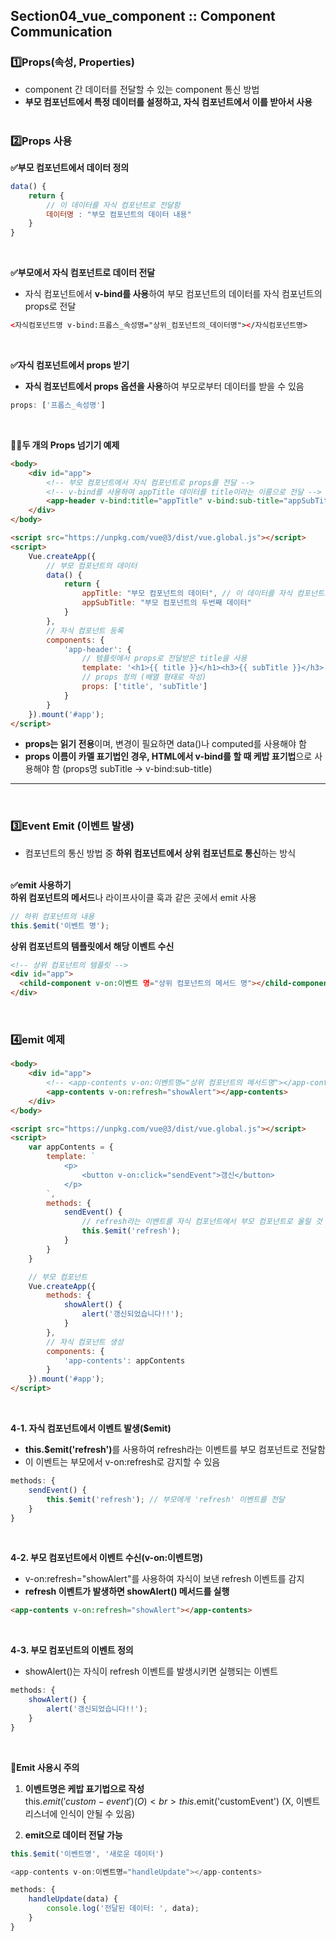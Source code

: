
## Section04_vue_component :: Component Communication

### 1️⃣Props(속성, Properties)
- component 간 데이터를 전달할 수 있는 component 통신 방법
- **부모 컴포넌트에서 특정 데이터를 설정하고, 자식 컴포넌트에서 이를 받아서 사용**
<br><br>


### 2️⃣Props 사용
**✅부모 컴포넌트에서 데이터 정의**
```javascript
data() {
    return {
        // 이 데이터를 자식 컴포넌트로 전달함
        데이터명 : "부모 컴포넌트의 데이터 내용"
    }
}
```
<br>

**✅부모에서 자식 컴포넌트로 데이터 전달**
- 자식 컴포넌트에서 **v-bind를 사용**하여 부모 컴포넌트의 데이터를 자식 컴포넌트의 props로 전달
```html
<자식컴포넌트명 v-bind:프롭스_속성명="상위_컴포넌트의_데이터명"></자식컴포넌트명>
```
<br>

**✅자식 컴포넌트에서 props 받기**
- **자식 컴포넌트에서 props 옵션을 사용**하여 부모로부터 데이터를 받을 수 있음
```javascript
props: ['프롭스_속성명']
```
<br>

**🙌🏻두 개의 Props 넘기기 예제**
```html
<body>
    <div id="app">
        <!-- 부모 컴포넌트에서 자식 컴포넌트로 props를 전달 -->
        <!-- v-bind를 사용하여 appTitle 데이터를 title이라는 이름으로 전달 -->
        <app-header v-bind:title="appTitle" v-bind:sub-title="appSubTitle"></app-header>
    </div>
</body>

<script src="https://unpkg.com/vue@3/dist/vue.global.js"></script>
<script>
    Vue.createApp({
        // 부모 컴포넌트의 데이터
        data() {
            return {
                appTitle: "부모 컴포넌트의 데이터", // 이 데이터를 자식 컴포넌트로 전달
                appSubTitle: "부모 컴포넌트의 두번째 데이터"
            }
        },
        // 자식 컴포넌트 등록
        components: {
            'app-header': {
                // 템플릿에서 props로 전달받은 title을 사용
                template: '<h1>{{ title }}</h1><h3>{{ subTitle }}</h3>',
                // props 정의 (배열 형태로 작성)
                props: ['title', 'subTitle']
            }
        }
    }).mount('#app');
</script>
```
- **props는 읽기 전용**이며, 변경이 필요하면 data()나 computed를 사용해야 함
- **props 이름이 카멜 표기법인 경우, HTML에서 v-bind를 할 때 케밥 표기법**으로 사용해야 함 (props명 subTitle -> v-bind:sub-title)
---
<br>



### 3️⃣Event Emit (이벤트 발생)
- 컴포넌트의 통신 방법 중 **하위 컴포넌트에서 상위 컴포넌트로 통신**하는 방식
<br><br>

**✅emit 사용하기** <br>
**하위 컴포넌트의 메서드**나 라이프사이클 훅과 같은 곳에서 emit 사용
```javascript
// 하위 컴포넌트의 내용
this.$emit('이벤트 명');
```
    
**상위 컴포넌트의 템플릿에서 해당 이벤트 수신**
```html
<!-- 상위 컴포넌트의 템플릿 -->
<div id="app">
  <child-component v-on:이벤트 명="상위 컴포넌트의 메서드 명"></child-component>
</div>
```
<br>



### 4️⃣emit 예제
```html
<body>
    <div id="app">
        <!-- <app-contents v-on:이벤트명="상위 컴포넌트의 메서드명"></app-contents> -->
        <app-contents v-on:refresh="showAlert"></app-contents>
    </div>
</body>

<script src="https://unpkg.com/vue@3/dist/vue.global.js"></script>
<script>
    var appContents = {
        template: `
            <p>
                <button v-on:click="sendEvent">갱신</button>
            </p>
        `,
        methods: {
            sendEvent() {
                // refresh라는 이벤트를 자식 컴포넌트에서 부모 컴포넌트로 올릴 것
                this.$emit('refresh');
            }
        }
    }

    // 부모 컴포넌트
    Vue.createApp({
        methods: {
            showAlert() {
                alert('갱신되었습니다!!');
            }
        },
        // 자식 컴포넌트 생성
        components: {
            'app-contents': appContents
        }
    }).mount('#app');
</script>
```
<br>

**4-1. 자식 컴포넌트에서 이벤트 발생($emit)**
- <b>this.$emit('refresh')</b>를 사용하여 refresh라는 이벤트를 부모 컴포넌트로 전달함
- 이 이벤트는 부모에서 v-on:refresh로 감지할 수 있음
```javascript
methods: {
    sendEvent() {
        this.$emit('refresh'); // 부모에게 'refresh' 이벤트를 전달
    }
}
```
<br>

**4-2. 부모 컴포넌트에서 이벤트 수신(v-on:이벤트명)**
- v-on:refresh="showAlert"를 사용하여 자식이 보낸 refresh 이벤트를 감지
- **refresh 이벤트가 발생하면 showAlert() 메서드를 실행**
```html
<app-contents v-on:refresh="showAlert"></app-contents>
```
<br>

**4-3. 부모 컴포넌트의 이벤트 정의**
- showAlert()는 자식이 refresh 이벤트를 발생시키면 실행되는 이벤트
```javascript
methods: {
    showAlert() {
        alert('갱신되었습니다!!');
    }
}
```
<br>

**🚨Emit 사용시 주의**
1. **이벤트명은 케밥 표기법으로 작성** <br>
this.$emit('custom-event') (O) <br>
this.$emit('customEvent')  (X, 이벤트 리스너에 인식이 안될 수 있음)

2. **emit으로 데이터 전달 가능**
```javascript
this.$emit('이벤트명', '새로운 데이터')

<app-contents v-on:이벤트명="handleUpdate"></app-contents>

methods: {
    handleUpdate(data) {
        console.log('전달된 데이터: ', data);
    }
}
```
